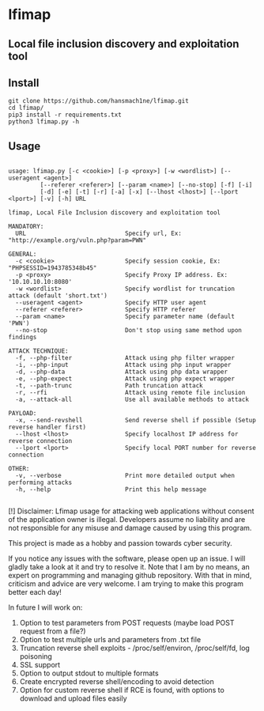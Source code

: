 # lfimap
## Local file inclusion discovery and exploitation tool


## Install

```
git clone https://github.com/hansmach1ne/lfimap.git
cd lfimap/
pip3 install -r requirements.txt
python3 lfimap.py -h

```

## Usage

```

usage: lfimap.py [-c <cookie>] [-p <proxy>] [-w <wordlist>] [--useragent <agent>]
		 [--referer <referer>] [--param <name>] [--no-stop] [-f] [-i] 
		 [-d] [-e] [-t] [-r] [-a] [-x] [--lhost <lhost>] [--lport <lport>] [-v] [-h] URL

lfimap, Local File Inclusion discovery and exploitation tool

MANDATORY:
  URL                            Specify url, Ex: "http://example.org/vuln.php?param=PWN" 

GENERAL:
  -c <cookie>                    Specify session cookie, Ex: "PHPSESSID=1943785348b45"
  -p <proxy>                     Specify Proxy IP address. Ex: '10.10.10.10:8080'
  -w <wordlist>                  Specify wordlist for truncation attack (default 'short.txt')
  --useragent <agent>            Specify HTTP user agent
  --referer <referer>            Specify HTTP referer
  --param <name>                 Specify parameter name (default 'PWN')
  --no-stop                      Don't stop using same method upon findings

ATTACK TECHNIQUE:
  -f, --php-filter               Attack using php filter wrapper
  -i, --php-input                Attack using php input wrapper
  -d, --php-data                 Attack using php data wrapper
  -e, --php-expect               Attack using php expect wrapper
  -t, --path-trunc               Path truncation attack
  -r, --rfi                      Attack using remote file inclusion
  -a, --attack-all               Use all available methods to attack

PAYLOAD:
  -x, --send-revshell            Send reverse shell if possible (Setup reverse handler first)
  --lhost <lhost>                Specify localhost IP address for reverse connection
  --lport <lport>                Specify local PORT number for reverse connection

OTHER:
  -v, --verbose                  Print more detailed output when performing attacks
  -h, --help                     Print this help message


```


[!] Disclaimer: Lfimap usage for attacking web applications without consent of the application owner is illegal. Developers assume no liability and are 
not responsible for any misuse and damage caused by using this program.


This project is made as a hobby and passion towards cyber security.

If you notice any issues with the software, please open up an issue. I will gladly take a look at it and try to resolve it. Note that I am by no means, an expert on programming and managing github repository. With that in mind, criticism and advice are very welcome. I am trying to make this program better each day!

In future I will work on: 
1) Option to test parameters from POST requests (maybe load POST request from a file?)
2) Option to test multiple urls and parameters from .txt file
3) Truncation reverse shell exploits - /proc/self/environ, /proc/self/fd, log poisoning
4) SSL support
5) Option to output stdout to multiple formats
6) Create encrypted reverse shell/encoding to avoid detection
7) Option for custom reverse shell if RCE is found, with options to download and upload files easily
